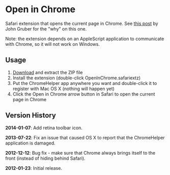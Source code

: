 # Open in Chrome

Safari extension that opens the current page in Chrome. See [this post](http://daringfireball.net/2010/11/flash_free_and_cheating_with_google_chrome) by John Gruber for the "why" on this one.

Note: the extension depends on an AppleScript application to communicate with Chrome, so it will not work on Windows.

## Usage

1. [Download](https://github.com/lhagan/Open-in-Chrome/zipball/master) and extract the ZIP file
2. Install the extension (double-click OpenInChrome.safariextz)
3. Put the ChromeHelper app anywhere you want and double-click it to register with Mac OS X (nothing will happen yet)
4. Click the Open in Chrome arrow button in Safari to open the current page in Chrome

## Version History

**2014-01-07**: Add retina toolbar icon.

**2013-07-22**: Fix an issue that caused OS X to report that the ChromeHelper application is damaged.

**2012-12-12**: Bug fix - make sure that Chrome always brings itself to the front (instead of hiding behind Safari).

**2012-01-23**: Initial release.
